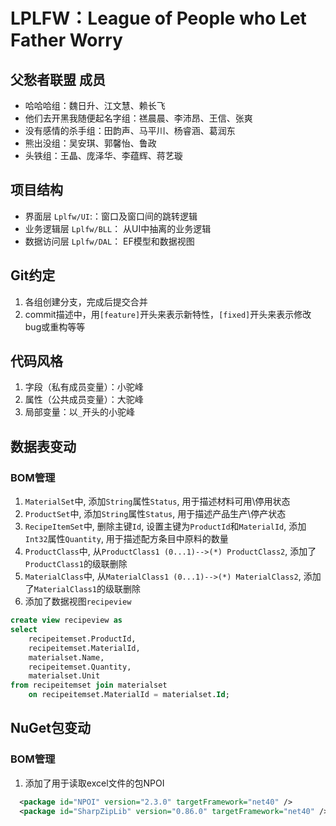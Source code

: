 # LPLFW：League of People who Let Father Worry

## 父愁者联盟 成员

- 哈哈哈组：魏日升、江文慧、赖长飞
- 他们去开黑我随便起名字组：禚晨晨、李沛昂、王信、张爽
- 没有感情的杀手组：田韵声、马平川、杨睿涵、葛润东
- 熊出没组：吴安琪、郭馨怡、鲁政
- 头铁组：王晶、庞泽华、李蕴辉、蒋艺璇

## 项目结构

- 界面层 `Lplfw/UI`:：窗口及窗口间的跳转逻辑
- 业务逻辑层 `Lplfw/BLL`： 从UI中抽离的业务逻辑
- 数据访问层 `Lplfw/DAL`： EF模型和数据视图

## Git约定

1. 各组创建分支，完成后提交合并
2. commit描述中，用`[feature]`开头来表示新特性，`[fixed]`开头来表示修改bug或重构等等

## 代码风格

1. 字段（私有成员变量）：小驼峰
2. 属性（公共成员变量）：大驼峰
3. 局部变量：以`_`开头的小驼峰

## 数据表变动

### BOM管理

1. `MaterialSet`中, 添加`String`属性`Status`, 用于描述材料可用\停用状态
2. `ProductSet`中, 添加`String`属性`Status`, 用于描述产品生产\停产状态
3. `RecipeItemSet`中, 删除主键`Id`, 设置主键为`ProductId`和`MaterialId`, 添加`Int32`属性`Quantity`, 用于描述配方条目中原料的数量
4. `ProductClass`中, 从`ProductClass1 (0...1)-->(*) ProductClass2`, 添加了`ProductClass1`的级联删除
5. `MaterialClass`中, 从`MaterialClass1 (0...1)-->(*) MaterialClass2`, 添加了`MaterialClass1`的级联删除
6. 添加了数据视图`recipeview`

```sql
create view recipeview as
select
	recipeitemset.ProductId,
	recipeitemset.MaterialId,
    materialset.Name,
    recipeitemset.Quantity,
    materialset.Unit
from recipeitemset join materialset
	on recipeitemset.MaterialId = materialset.Id;
```

## NuGet包变动

### BOM管理

1. 添加了用于读取excel文件的包NPOI

```xml
  <package id="NPOI" version="2.3.0" targetFramework="net40" />
  <package id="SharpZipLib" version="0.86.0" targetFramework="net40" />
```